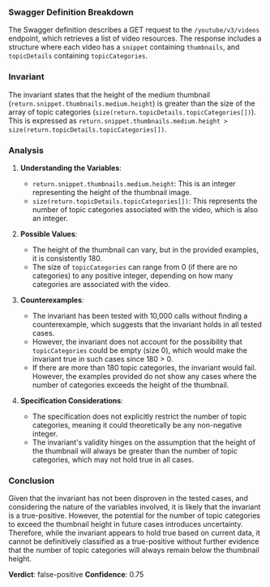 ### Swagger Definition Breakdown
The Swagger definition describes a GET request to the `/youtube/v3/videos` endpoint, which retrieves a list of video resources. The response includes a structure where each video has a `snippet` containing `thumbnails`, and `topicDetails` containing `topicCategories`.

### Invariant
The invariant states that the height of the medium thumbnail (`return.snippet.thumbnails.medium.height`) is greater than the size of the array of topic categories (`size(return.topicDetails.topicCategories[])`). This is expressed as `return.snippet.thumbnails.medium.height > size(return.topicDetails.topicCategories[])`.

### Analysis
1. **Understanding the Variables**:
   - `return.snippet.thumbnails.medium.height`: This is an integer representing the height of the thumbnail image.
   - `size(return.topicDetails.topicCategories[])`: This represents the number of topic categories associated with the video, which is also an integer.

2. **Possible Values**:
   - The height of the thumbnail can vary, but in the provided examples, it is consistently 180.
   - The size of `topicCategories` can range from 0 (if there are no categories) to any positive integer, depending on how many categories are associated with the video.

3. **Counterexamples**:
   - The invariant has been tested with 10,000 calls without finding a counterexample, which suggests that the invariant holds in all tested cases.
   - However, the invariant does not account for the possibility that `topicCategories` could be empty (size 0), which would make the invariant true in such cases since 180 > 0.
   - If there are more than 180 topic categories, the invariant would fail. However, the examples provided do not show any cases where the number of categories exceeds the height of the thumbnail.

4. **Specification Considerations**:
   - The specification does not explicitly restrict the number of topic categories, meaning it could theoretically be any non-negative integer.
   - The invariant's validity hinges on the assumption that the height of the thumbnail will always be greater than the number of topic categories, which may not hold true in all cases.

### Conclusion
Given that the invariant has not been disproven in the tested cases, and considering the nature of the variables involved, it is likely that the invariant is a true-positive. However, the potential for the number of topic categories to exceed the thumbnail height in future cases introduces uncertainty. Therefore, while the invariant appears to hold true based on current data, it cannot be definitively classified as a true-positive without further evidence that the number of topic categories will always remain below the thumbnail height. 

**Verdict**: false-positive
**Confidence**: 0.75
